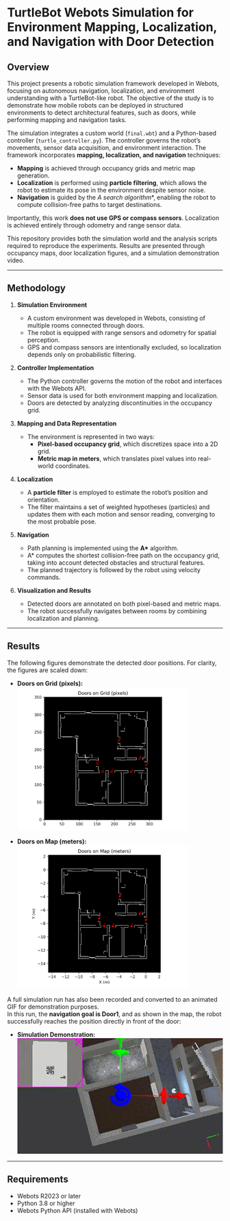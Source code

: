 # TurtleBot Webots Simulation for Environment Mapping, Localization, and Navigation with Door Detection

## Overview

This project presents a robotic simulation framework developed in Webots, focusing on autonomous navigation, localization, and environment understanding with a TurtleBot-like robot. The objective of the study is to demonstrate how mobile robots can be deployed in structured environments to detect architectural features, such as doors, while performing mapping and navigation tasks.  

The simulation integrates a custom world (`final.wbt`) and a Python-based controller (`turtle_controller.py`). The controller governs the robot’s movements, sensor data acquisition, and environment interaction. The framework incorporates **mapping, localization, and navigation** techniques:  

- **Mapping** is achieved through occupancy grids and metric map generation.  
- **Localization** is performed using **particle filtering**, which allows the robot to estimate its pose in the environment despite sensor noise.  
- **Navigation** is guided by the **A* search algorithm**, enabling the robot to compute collision-free paths to target destinations.  

Importantly, this work **does not use GPS or compass sensors**. Localization is achieved entirely through odometry and range sensor data.  

This repository provides both the simulation world and the analysis scripts required to reproduce the experiments. Results are presented through occupancy maps, door localization figures, and a simulation demonstration video.  

---

## Methodology

1. **Simulation Environment**  
   - A custom environment was developed in Webots, consisting of multiple rooms connected through doors.  
   - The robot is equipped with range sensors and odometry for spatial perception.  
   - GPS and compass sensors are intentionally excluded, so localization depends only on probabilistic filtering.  

2. **Controller Implementation**  
   - The Python controller governs the motion of the robot and interfaces with the Webots API.  
   - Sensor data is used for both environment mapping and localization.  
   - Doors are detected by analyzing discontinuities in the occupancy grid.

3. **Mapping and Data Representation**  
   - The environment is represented in two ways:  
     - **Pixel-based occupancy grid**, which discretizes space into a 2D grid.  
     - **Metric map in meters**, which translates pixel values into real-world coordinates.  

4. **Localization**  
   - A **particle filter** is employed to estimate the robot’s position and orientation.  
   - The filter maintains a set of weighted hypotheses (particles) and updates them with each motion and sensor reading, converging to the most probable pose.  

5. **Navigation**  
   - Path planning is implemented using the **A\*** algorithm.  
   - A\* computes the shortest collision-free path on the occupancy grid, taking into account detected obstacles and structural features.  
   - The planned trajectory is followed by the robot using velocity commands.  

6. **Visualization and Results**  
   - Detected doors are annotated on both pixel-based and metric maps.  
   - The robot successfully navigates between rooms by combining localization and planning.  

---

## Results

The following figures demonstrate the detected door positions. For clarity, the figures are scaled down:

- **Doors on Grid (pixels):**  
  <img src="turtle_controller/point_cloud_run_doors_grid.png" alt="Doors on Grid" width="400"/>

- **Doors on Map (meters):**  
  <img src="turtle_controller/point_cloud_run_doors_meters.png" alt="Doors on Map" width="400"/>

A full simulation run has also been recorded and converted to an animated GIF for demonstration purposes.  
In this run, the **navigation goal is Door1**, and as shown in the map, the robot successfully reaches the position directly in front of the door:

- **Simulation Demonstration:**  
  ![Simulation Demo](simulation/output.gif)

---

## Requirements

- Webots R2023 or later  
- Python 3.8 or higher  
- Webots Python API (installed with Webots)  
